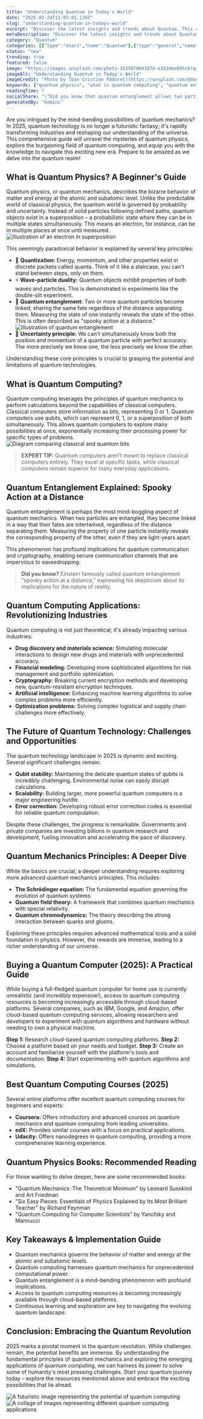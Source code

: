 ```yaml
---
title: "Understanding Quantum in Today's World"
date: "2025-03-24T11:05:01.129Z"
slug: "understanding-quantum-in-todays-world"
excerpt: "Discover the latest insights and trends about Quantum. This comprehensive guide covers everything you need to know about Quantum in 2025."
metaDescription: "Discover the latest insights and trends about Quantum. This comprehensive guide covers everything you need to know about Quantum in 2025."
category: "Quantum"
categories: [{"type":"exact","name":"Quantum"},{"type":"general","name":"Physics"},{"type":"medium","name":"Quantum Computing"},{"type":"specific","name":"Quantum Algorithms"},{"type":"niche","name":"Qubit Control"}]
status: "new"
trending: true
featured: false
image: "https://images.unsplash.com/photo-1635070041078-e363dbe005cb?q=85&w=1200&fit=max&fm=webp&auto=compress"
imageAlt: "Understanding Quantum in Today's World"
imageCredit: "Photo by [Dan Cristian Pădureț](https://unsplash.com/@dancristianpaduret) on Unsplash"
keywords: ["quantum physics", "what is quantum computing", "quantum entanglement explained", "quantum mechanics for beginners", "buy quantum computer", "quantum computing applications", "quantum technology future", "quantum physics books", "quantum mechanics principles", "best quantum computing courses"]
readingTime: 7
socialShare: "\"Did you know that quantum entanglement allows two particles to instantaneously influence each other, regardless of distance? This 'spooky action' is transforming communication and computation.\""
generatedBy: "Gemini"
---
```




Are you intrigued by the mind-bending possibilities of quantum mechanics?  In 2025, quantum technology is no longer a futuristic fantasy; it's rapidly transforming industries and reshaping our understanding of the universe. This comprehensive guide will unravel the mysteries of quantum physics, explore the burgeoning field of quantum computing, and equip you with the knowledge to navigate this exciting new era.  Prepare to be amazed as we delve into the quantum realm!

## What is Quantum Physics? A Beginner's Guide

Quantum physics, or quantum mechanics, describes the bizarre behavior of matter and energy at the atomic and subatomic level. Unlike the predictable world of classical physics, the quantum world is governed by probability and uncertainty.  Instead of solid particles following defined paths, quantum objects exist in a superposition – a probabilistic state where they can be in multiple states simultaneously. This means an electron, for instance, can be in multiple places at once until measured. ![Illustration of an electron in superposition](https://images.unsplash.com/photo-1617839625591-e5a789593135?q=85&w=1200&fit=max&fm=webp&auto=compress)

This seemingly paradoxical behavior is explained by several key principles:

* 🔑 **Quantization:** Energy, momentum, and other properties exist in discrete packets called quanta.  Think of it like a staircase, you can't stand between steps, only on them.
* ⚡ **Wave-particle duality:** Quantum objects exhibit properties of both waves and particles. This is demonstrated in experiments like the double-slit experiment.
* 🔄 **Quantum entanglement:** Two or more quantum particles become linked, sharing the same fate regardless of the distance separating them.  Measuring the state of one instantly reveals the state of the other.  This is often described as "spooky action at a distance." ![Illustration of quantum entanglement](https://images.unsplash.com/photo-1534744971734-e1628d37ea01?q=85&w=1200&fit=max&fm=webp&auto=compress)
* 🫙 **Uncertainty principle:**  We can't simultaneously know both the position and momentum of a quantum particle with perfect accuracy. The more precisely we know one, the less precisely we know the other.

Understanding these core principles is crucial to grasping the potential and limitations of quantum technologies.

## What is Quantum Computing?

Quantum computing leverages the principles of quantum mechanics to perform calculations beyond the capabilities of classical computers.  Classical computers store information as bits, representing 0 or 1. Quantum computers use qubits, which can represent 0, 1, or a superposition of both simultaneously. This allows quantum computers to explore many possibilities at once, exponentially increasing their processing power for specific types of problems. ![Diagram comparing classical and quantum bits](https://images.unsplash.com/photo-1576319155264-99536e0be1ee?q=85&w=1200&fit=max&fm=webp&auto=compress)

> **EXPERT TIP:** Quantum computers aren't meant to replace classical computers entirely. They excel at specific tasks, while classical computers remain superior for many everyday applications.

## Quantum Entanglement Explained: Spooky Action at a Distance

Quantum entanglement is perhaps the most mind-boggling aspect of quantum mechanics. When two particles are entangled, they become linked in a way that their fates are intertwined, regardless of the distance separating them. Measuring the property of one particle instantly reveals the corresponding property of the other, even if they are light-years apart.

This phenomenon has profound implications for quantum communication and cryptography, enabling secure communication channels that are impervious to eavesdropping.

> **Did you know?** Einstein famously called quantum entanglement "spooky action at a distance," expressing his skepticism about its implications for the nature of reality.

## Quantum Computing Applications: Revolutionizing Industries

Quantum computing is not just theoretical; it's already impacting various industries:

* **Drug discovery and materials science:** Simulating molecular interactions to design new drugs and materials with unprecedented accuracy.
* **Financial modeling:** Developing more sophisticated algorithms for risk management and portfolio optimization.
* **Cryptography:** Breaking current encryption methods and developing new, quantum-resistant encryption techniques.
* **Artificial intelligence:** Enhancing machine learning algorithms to solve complex problems more efficiently.
* **Optimization problems:** Solving complex logistical and supply chain challenges more effectively.

## The Future of Quantum Technology: Challenges and Opportunities

The quantum technology landscape in 2025 is dynamic and exciting.  Several significant challenges remain:

* **Qubit stability:** Maintaining the delicate quantum states of qubits is incredibly challenging.  Environmental noise can easily disrupt calculations.
* **Scalability:** Building larger, more powerful quantum computers is a major engineering hurdle.
* **Error correction:**  Developing robust error correction codes is essential for reliable quantum computation.

Despite these challenges, the progress is remarkable.  Governments and private companies are investing billions in quantum research and development, fueling innovation and accelerating the pace of discovery.

## Quantum Mechanics Principles: A Deeper Dive

While the basics are crucial, a deeper understanding requires exploring more advanced quantum mechanics principles. This includes:

* **The Schrödinger equation:** The fundamental equation governing the evolution of quantum systems.
* **Quantum field theory:**  A framework that combines quantum mechanics with special relativity.
* **Quantum chromodynamics:** The theory describing the strong interaction between quarks and gluons.

Exploring these principles requires advanced mathematical tools and a solid foundation in physics.  However, the rewards are immense, leading to a richer understanding of our universe.

## Buying a Quantum Computer (2025): A Practical Guide

While buying a full-fledged quantum computer for home use is currently unrealistic (and incredibly expensive!), access to quantum computing resources is becoming increasingly accessible through cloud-based platforms.  Several companies, such as IBM, Google, and Amazon, offer cloud-based quantum computing services, allowing researchers and developers to experiment with quantum algorithms and hardware without needing to own a physical machine.

**Step 1:** Research cloud-based quantum computing platforms.
**Step 2:** Choose a platform based on your needs and budget.
**Step 3:** Create an account and familiarize yourself with the platform's tools and documentation.
**Step 4:** Start experimenting with quantum algorithms and simulations.

## Best Quantum Computing Courses (2025)

Several online platforms offer excellent quantum computing courses for beginners and experts:

* **Coursera:** Offers introductory and advanced courses on quantum mechanics and quantum computing from leading universities.
* **edX:**  Provides similar courses with a focus on practical applications.
* **Udacity:** Offers nanodegrees in quantum computing, providing a more comprehensive learning experience.

## Quantum Physics Books: Recommended Reading

For those wanting to delve deeper, here are some recommended books:

* "Quantum Mechanics: The Theoretical Minimum" by Leonard Susskind and Art Friedman
* "Six Easy Pieces: Essentials of Physics Explained by Its Most Brilliant Teacher" by Richard Feynman
* "Quantum Computing for Computer Scientists" by Yanofsky and Mannucci

## Key Takeaways & Implementation Guide

* Quantum mechanics governs the behavior of matter and energy at the atomic and subatomic levels.
* Quantum computing harnesses quantum mechanics for unprecedented computational power.
* Quantum entanglement is a mind-bending phenomenon with profound implications.
* Access to quantum computing resources is becoming increasingly available through cloud-based platforms.
* Continuous learning and exploration are key to navigating the evolving quantum landscape.

## Conclusion: Embracing the Quantum Revolution

2025 marks a pivotal moment in the quantum revolution.  While challenges remain, the potential benefits are immense.  By understanding the fundamental principles of quantum mechanics and exploring the emerging applications of quantum computing, we can harness its power to solve some of humanity's most pressing challenges.  Start your quantum journey today – explore the resources mentioned above and embrace the exciting possibilities that lie ahead.

![A futuristic image representing the potential of quantum computing](https://images.unsplash.com/photo-1612521564730-62fc7691cd85?q=85&w=1200&fit=max&fm=webp&auto=compress)
![A collage of images representing different quantum computing applications](https://images.unsplash.com/photo-1635070041078-e363dbe005cb?q=85&w=1200&fit=max&fm=webp&auto=compress)

